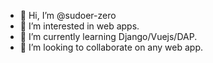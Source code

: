 - 👋 Hi, I’m @sudoer-zero
- 👀 I’m interested in web apps.
- 🌱 I’m currently learning Django/Vuejs/DAP.
- 💞️ I’m looking to collaborate on any web app.
